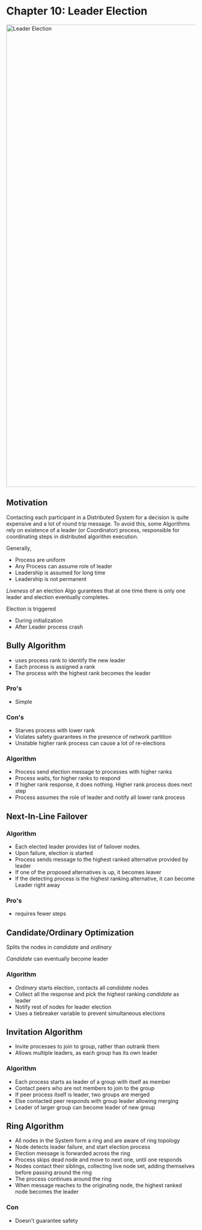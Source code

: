 # Chapter 10: Leader Election

<img width="1229" alt="Leader Election" src="https://github.com/ashishpaliwal007/database-internals-book-reading/assets/148831617/205f2b80-f6cb-46cd-9683-258e6a072661">


## Motivation

Contacting each participant in a Distributed System for a decision is quite expensive and a lot of round trip message.
To avoid this, some Algorithms rely on existence of a leader (or Coordinator) process, responsible for coordinating steps in distributed algorithm execution.

Generally,

- Process are uniform
- Any Process can assume role of leader
- Leadership is assumed for long time
- Leadership is not permanent

_Liveness_ of an election Algo gurantees that at one time there is only one leader and election eventually completes.

Election is triggered 
- During initialization
- After Leader process crash

## Bully Algorithm

- uses process rank to identify the new leader
- Each process is assigned a rank
- The process with the highest rank becomes the leader

### Pro's
- Simple

### Con's
- Starves process with lower rank
- Violates safety guarantees in the presence of network partition
- Unstable higher rank process can cause a lot of re-elections

### Algorithm

- Process send election message to processes with higher ranks
- Process waits, for higher ranks to respond
- If higher rank response, it does nothing. Higher rank process does next step
- Process assumes the role of leader and notify all lower rank process

## Next-In-Line Failover

### Algorithm
- Each elected leader provides list of failover nodes.
- Upon failure, election is started
- Process sends message to the highest ranked alternative provided by leader
- If one of the proposed alternatives is up, it becomes leaver
- If the detecting process is the highest ranking alternative, it can become Leader right away

### Pro's
- requires fewer steps

## Candidate/Ordinary Optimization

Splits the nodes in *candidate* and *ordinary*

*Candidate* can eventually become leader

### Algorithm

- *Ordinary* starts election, contacts all *candidate* nodes
- Collect all the response and pick the highest ranking *candidate* as leader
- Notify rest of nodes for leader election
- Uses a tiebreaker variable to prevent simultaneous elections

## Invitation Algorithm

- Invite processes to join to group, rather than outrank them
- Allows multiple leaders, as each group has its own leader

### Algorithm

- Each process starts as leader of a group with itself as member
- Contact peers who are not members to join to the group
- If peer process itself is leader, two groups are merged
- Else contacted peer responds with group leader allowing merging
- Leader of larger group can become leader of new group

## Ring Algorithm

- All nodes in the System form a ring and are aware of ring topology
- Node detects leader failure, and start election process
- Election message is forwarded across the ring
- Process skips dead node and move to next one, until one responds
- Nodes contact their siblings, collecting live node set, adding themselves before passing around the ring
- The process continues around the ring
- When message reaches to the originating node, the highest ranked node becomes the leader

### Con
- Doesn't guarantee safety
